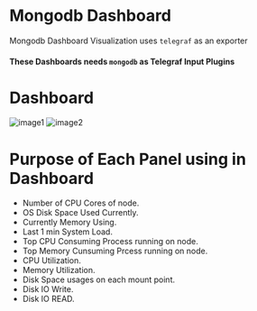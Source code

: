 # Mongodb Dashboard

Mongodb Dashboard Visualization uses ```telegraf``` as an exporter

#### These Dashboards needs ```mongodb``` as Telegraf Input Plugins


# Dashboard
![image1](./dashboard_images/image1.png)
![image2](./dashboard_images/image2.png)

# Purpose of Each Panel using in Dashboard
- Number of CPU Cores of node.
- OS Disk Space Used Currently.
- Currently Memory Using.
- Last 1 min System Load.
- Top CPU Consuming Process running on node.
- Top Memory Cunsuming Prcess running on node.
- CPU Utilization.
- Memory Utilization.
- Disk Space usages on each mount point.
- Disk IO Write.
- Disk IO READ.
